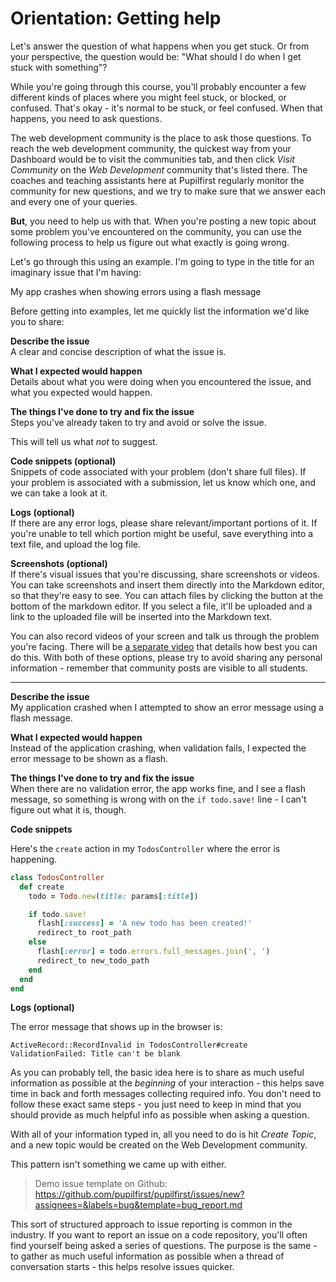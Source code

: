 # Orientation: Getting help

Let's answer the question of what happens when you get stuck. Or from your perspective, the question would be: "What should I do when I get stuck with something"?

While you're going through this course, you'll probably encounter a few different kinds of places where you might feel stuck, or blocked, or confused. That's okay - it's normal to be stuck, or feel confused. When that happens, you need to ask questions.

The web development community is the place to ask those questions. To reach the web development community, the quickest way from your Dashboard would be to visit the communities tab, and then click _Visit Community_ on the _Web Development_ community that's listed there. The coaches and teaching assistants here at Pupilfirst regularly monitor the community for new questions, and we try to make sure that we answer each and every one of your queries.

**But**, you need to help us with that. When you're posting a new topic about some problem you've encountered on the community, you can use the following process to help us figure out what exactly is going wrong.

Let's go through this using an example. I'm going to type in the title for an imaginary issue that I'm having:

My app crashes when showing errors using a flash message

Before getting into examples, let me quickly list the information we'd like you to share:

**Describe the issue**\
A clear and concise description of what the issue is.

**What I expected would happen**\
Details about what you were doing when you encountered the issue, and what you expected would happen.

**The things I've done to try and fix the issue**\
Steps you've already taken to try and avoid or solve the issue.

This will tell us what _not_ to suggest.

**Code snippets (optional)**\
Snippets of code associated with your problem (don't share full files). If your problem is associated with a submission, let us know which one, and we can take a look at it.

**Logs (optional)**\
If there are any error logs, please share relevant/important portions of it. If you're unable to tell which portion might be useful, save everything into a text file, and upload the log file.

**Screenshots (optional)**\
If there's visual issues that you're discussing, share screenshots or videos. You can take screenshots and insert them directly into the Markdown editor, so that they're easy to see. You can attach files by clicking the button at the bottom of the markdown editor. If you select a file, it'll be uploaded and a link to the uploaded file will be inserted into the Markdown text.

You can also record videos of your screen and talk us through the problem you're facing. There will be [a separate video](./video_recording.md) that details how best you can do this. With both of these options, please try to avoid sharing any personal information - remember that community posts are visible to all students.

---

**Describe the issue**\
My application crashed when I attempted to show an error message using a flash message.

**What I expected would happen**\
Instead of the application crashing, when validation fails, I expected the error message to be shown as a flash.

**The things I've done to try and fix the issue**\
When there are no validation error, the app works fine, and I see a flash message, so something is wrong with on the `if todo.save!` line - I can't figure out what it is, though.

**Code snippets**

Here's the `create` action in my `TodosController` where the error is happening.

```ruby
class TodosController
  def create
    todo = Todo.new(title: params[:title])

    if todo.save!
      flash[:success] = 'A new todo has been created!'
      redirect_to root_path
    else
      flash[:error] = todo.errors.full_messages.join(', ')
      redirect_to new_todo_path
    end
  end
end
```

**Logs (optional)**

The error message that shows up in the browser is:

```
ActiveRecord::RecordInvalid in TodosController#create
ValidationFailed: Title can't be blank
```

As you can probably tell, the basic idea here is to share as much useful information as possible at the _beginning_ of your interaction - this helps save time in back and forth messages collecting required info. You don't need to follow these exact same steps - you just need to keep in mind that you should provide as much helpful info as possible when asking a question.

With all of your information typed in, all you need to do is hit _Create Topic_, and a new topic would be created on the Web Development community.

This pattern isn't something we came up with either.

> Demo issue template on Github: https://github.com/pupilfirst/pupilfirst/issues/new?assignees=&labels=bug&template=bug_report.md

This sort of structured approach to issue reporting is common in the industry. If you want to report an issue on a code repository, you'll often find yourself being asked a series of questions. The purpose is the same - to gather as much useful information as possible when a thread of conversation starts - this helps resolve issues quicker.
